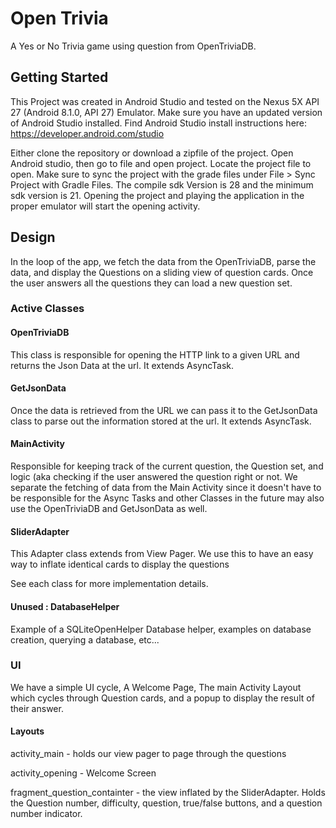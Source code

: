 # Open Trivia

A Yes or No Trivia game using question from OpenTriviaDB.

## Getting Started

This Project was created in Android Studio and tested on the Nexus 5X API 27 (Android 8.1.0, API 27) Emulator. Make sure you have an updated version of Android Studio installed. Find Android Studio install instructions here: https://developer.android.com/studio

Either clone the repository or download a zipfile of the project. Open Android studio, then go to file and open project. Locate the project file to open. Make sure to sync the project with the grade files under File > Sync Project with Gradle Files.  The compile sdk Version is 28 and the minimum sdk version is 21. Opening the project and playing the application in the proper emulator will start the opening activity.

### 

## Design

In the loop of the app, we fetch the data from the OpenTriviaDB, parse the data, and display the Questions on a sliding view of question cards. Once the user answers all the questions they can load a new question set.

### Active Classes

#### OpenTriviaDB
This class is responsible for opening the HTTP link to a given URL and returns the Json Data at the url. It extends AsyncTask.

#### GetJsonData
Once the data is retrieved from the URL we can pass it to the GetJsonData class to parse out the information stored at the url. It extends AsyncTask.

#### MainActivity
Responsible for keeping track of the current question, the Question set, and logic (aka checking if the user answered the question right or not. We separate the fetching of data from the Main Activity since it doesn't have to be responsible for the Async Tasks and other Classes in the future may also use the OpenTriviaDB and GetJsonData as well.

#### SliderAdapter
This Adapter class extends from View Pager. We use this to have an easy way to inflate identical cards to display the questions

See each class for more implementation details.

#### Unused : DatabaseHelper 

Example of a SQLiteOpenHelper Database helper, examples on database creation, querying a database, etc...

### UI

We have a simple UI cycle, A Welcome Page, The main Activity Layout which cycles through Question cards, and a popup to display the result of their answer.

#### Layouts
activity_main - holds our view pager to page through the questions

activity_opening - Welcome Screen

fragment_question_containter - the view inflated by the SliderAdapter. Holds the Question number, difficulty, question, true/false buttons, and a question number indicator.


